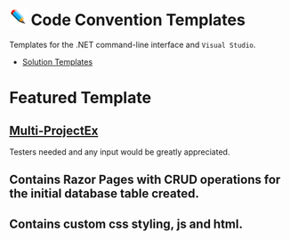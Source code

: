 # ![](/Assets/github-image32x32.png) Code Convention Templates
Templates for the .NET command-line interface and `Visual Studio`.

* [Solution Templates](/SolutionTemplates)

# Featured Template
## [Multi-ProjectEx](https://github.com/bboy77/Templates/tree/main/SolutionTemplates/Content/Multi-ProjectEx)
Testers needed and any input would be greatly appreciated.
## Contains Razor Pages with CRUD operations for the initial database table created.<br/>
## Contains custom css styling, js and html.


 
